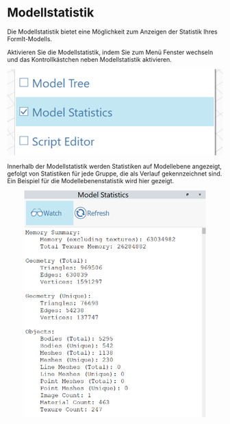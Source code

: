 # Modellstatistik

Die Modellstatistik bietet eine Möglichkeit zum Anzeigen der Statistik Ihres FormIt-Modells.

Aktivieren Sie die Modellstatistik, indem Sie zum Menü Fenster wechseln und das Kontrollkästchen neben Modellstatistik aktivieren.

![](../.gitbook/assets/ModelStatisticsMenu.png)

Innerhalb der Modellstatistik werden Statistiken auf Modellebene angezeigt, gefolgt von Statistiken für jede Gruppe, die als Verlauf gekennzeichnet sind. Ein Beispiel für die Modellebenenstatistik wird hier gezeigt.

<figure><img src="../.gitbook/assets/ModelStatisticsSmall (1).png" alt=""><figcaption></figcaption></figure>
